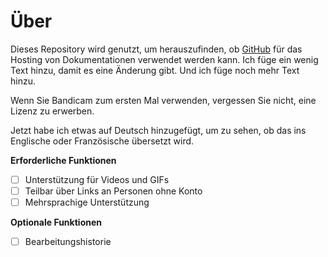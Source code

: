 # Über

Dieses Repository wird genutzt, um herauszufinden, ob [GitHub](https://github.com) für das Hosting von Dokumentationen verwendet werden kann. Ich füge ein wenig Text hinzu, damit es eine Änderung gibt. Und ich füge noch mehr Text hinzu.

Wenn Sie Bandicam zum ersten Mal verwenden, vergessen Sie nicht, eine Lizenz zu erwerben.

Jetzt habe ich etwas auf Deutsch hinzugefügt, um zu sehen, ob das ins Englische oder Französische übersetzt wird.

**Erforderliche Funktionen**

- [ ] Unterstützung für Videos und GIFs
- [ ] Teilbar über Links an Personen ohne Konto
- [ ] Mehrsprachige Unterstützung

**Optionale Funktionen**

- [ ] Bearbeitungshistorie